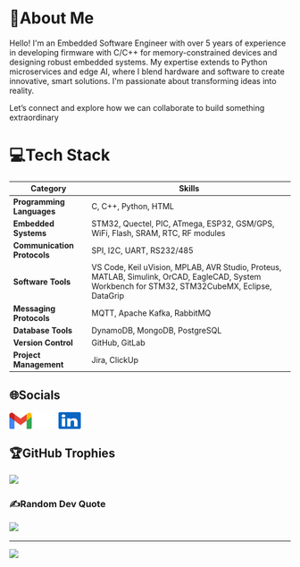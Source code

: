 
# 🙇About Me

Hello! I'm an Embedded Software Engineer with over 5 years of experience in developing firmware with C/C++ for memory-constrained devices and designing robust embedded systems. My expertise extends to Python microservices and edge AI, where I blend hardware and software to create innovative, smart solutions. I'm passionate about transforming ideas into reality.

Let’s connect and explore how we can collaborate to build something extraordinary


# 💻Tech Stack

| **Category**            | **Skills**                                                                                         |
|-------------------------|----------------------------------------------------------------------------------------------------|
| **Programming Languages** | C, C++, Python, HTML                                                                              |
| **Embedded Systems**    | STM32, Quectel, PIC, ATmega, ESP32, GSM/GPS, WiFi, Flash, SRAM, RTC, RF modules                    |
| **Communication Protocols** | SPI, I2C, UART, RS232/485                                                                      |
| **Software Tools**      | VS Code, Keil uVision, MPLAB, AVR Studio, Proteus, MATLAB, Simulink, OrCAD, EagleCAD, System Workbench for STM32, STM32CubeMX, Eclipse, DataGrip |
| **Messaging Protocols** | MQTT, Apache Kafka, RabbitMQ                                                                       |
| **Database Tools**      | DynamoDB, MongoDB, PostgreSQL                                                                      |
| **Version Control**     | GitHub, GitLab                                                                                     |
| **Project Management**  | Jira, ClickUp  

## 🌐Socials

<p align="left"> <a href="mailto:sreeraj001sudhakaran@gmail.com" target="blank"><img align="center" src=icons/gmail.svg alt="gmail" height="30" width="40" /></a> <a href="https://github.com/sreeraj-sudhakaran" target="blank"><img align="center" src=icons/github-dark.svg alt="github" height="30" width="40" /></a> <a href="https://linkedin.com/in/sreeraj-sudhakaran" target="blank"><img align="center" src=icons/linkedin.svg alt="linkedin" height="30" width="40" /></a> </p>

<!-- # 📊GitHub Stats :
![](https://github-readme-stats.vercel.app/api?username=sreeraj-sudhakaran&theme=great-gatsby&hide_border=false&include_all_commits=false&count_private=false)<br/>
![](https://github-readme-streak-stats.herokuapp.com/?user=sreeraj-sudhakaran&theme=great-gatsby&hide_border=false)<br/>
![](https://github-readme-stats.vercel.app/api/top-langs/?username=sreeraj-sudhakaran&theme=great-gatsby&hide_border=false&include_all_commits=false&count_private=false&layout=compact) -->

## 🏆GitHub Trophies
![](https://github-trophies.vercel.app/?username=sreeraj-sudhakaran&theme=gruvbox&no-frame=false&no-bg=false&margin-w=4)

### ✍️Random Dev Quote
![](https://quotes-github-readme.vercel.app/api?type=horizontal&theme=radical)

---
[![](https://visitcount.itsvg.in/api?id=sreeraj-sudhakaran&icon=0&color=0)](https://visitcount.itsvg.in)
